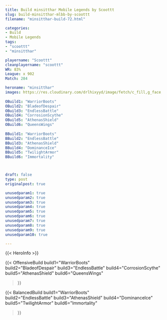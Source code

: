 ```yaml
---
title: Build minsitthar Mobile Legends by Scoottt
slug: build-minsitthar-mlbb-by-scoottt
filename: "minsitthar-build-72.html"

categories: 
- Build 
- Mobile Legends
tags: 
- "scoottt"
- "minsitthar"

playername: "Scoottt"
cleanplayername: "scoottt"
WR: 83%
League: x 902
Match: 284 

heroname: "minsitthar"
images: https://res.cloudinary.com/drlhixyyd/image/fetch/c_fill,g_face,f_auto/https://cdn2-build.mobagenie.my.id/p/images/banner/full/minsitthar.jpg
 
OBuild1: "WarriorBoots"  
OBuild2: "BladeofDespair" 
OBuild3: "EndlessBattle" 
OBuild4: "CorrosionScythe" 
OBuild5: "AthenasShield" 
OBuild6: "QueensWings" 
 
BBuild1: "WarriorBoots"  
BBuild2: "EndlessBattle" 
BBuild3: "AthenasShield" 
BBuild4: "DominanceIce" 
BBuild5: "TwilightArmor" 
BBuild6: "Immortality"



draft: false
type: post
originalpost: true

unusedparam1: true
unusedparam2: true
unusedparam3: true
unusedparam4: true
unusedparam5: true
unusedparam6: true
unusedparam7: true
unusedparam8: true
unusedparam9: true
unusedparam10: true

---
```


{{< HeroInfo >}} 

{{< OffensiveBuild 
build1="WarriorBoots"  
build2="BladeofDespair" 
build3="EndlessBattle" 
build4="CorrosionScythe" 
build5="AthenasShield" 
build6="QueensWings" 
 >}} 

{{< BalancedBuild 
build1="WarriorBoots"  
build2="EndlessBattle" 
build3="AthenasShield" 
build4="DominanceIce" 
build5="TwilightArmor" 
build6="Immortality" 
 >}}

